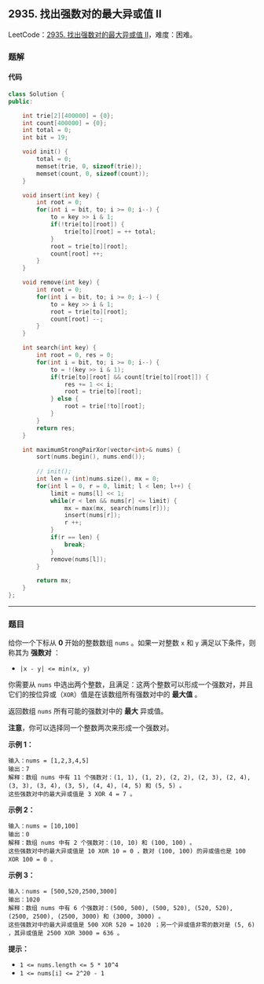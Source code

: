 ## 2935. 找出强数对的最大异或值 II

LeetCode：[2935. 找出强数对的最大异或值 II](https://leetcode.cn/problems/maximum-strong-pair-xor-ii/)，难度：困难。

### 题解

#### 代码

```c++
class Solution {
public:

    int trie[2][400000] = {0};
    int count[400000] = {0};
    int total = 0;
    int bit = 19;

    void init() {
        total = 0;
        memset(trie, 0, sizeof(trie));
        memset(count, 0, sizeof(count));
    }

    void insert(int key) {
        int root = 0;
        for(int i = bit, to; i >= 0; i--) {
            to = key >> i & 1;
            if(!trie[to][root]) {
                trie[to][root] = ++ total;
            }
            root = trie[to][root];
            count[root] ++;
        }
    }

    void remove(int key) {
        int root = 0;
        for(int i = bit, to; i >= 0; i--) {
            to = key >> i & 1;
            root = trie[to][root];
            count[root] --;
        }
    }

    int search(int key) {
        int root = 0, res = 0;
        for(int i = bit, to; i >= 0; i--) {
            to = !(key >> i & 1);
            if(trie[to][root] && count[trie[to][root]]) {
                res += 1 << i;
                root = trie[to][root];
            } else {
                root = trie[!to][root];
            }
        }
        return res;
    }

    int maximumStrongPairXor(vector<int>& nums) {
        sort(nums.begin(), nums.end());
        
        // init();
        int len = (int)nums.size(), mx = 0;
        for(int l = 0, r = 0, limit; l < len; l++) {
            limit = nums[l] << 1;
            while(r < len && nums[r] <= limit) {
                mx = max(mx, search(nums[r]));
                insert(nums[r]);
                r ++;
            }
            if(r == len) {
                break;
            }
            remove(nums[l]);
        }

        return mx;
    }
};
```



---



### 题目

给你一个下标从 **0** 开始的整数数组 `nums` 。如果一对整数 `x` 和 `y` 满足以下条件，则称其为 **强数对** ：

- `|x - y| <= min(x, y)`

你需要从 `nums` 中选出两个整数，且满足：这两个整数可以形成一个强数对，并且它们的按位异或（`XOR`）值是在该数组所有强数对中的 **最大值** 。

返回数组 `nums` 所有可能的强数对中的 **最大** 异或值。

**注意**，你可以选择同一个整数两次来形成一个强数对。

 

**示例 1：**

```
输入：nums = [1,2,3,4,5]
输出：7
解释：数组 nums 中有 11 个强数对：(1, 1), (1, 2), (2, 2), (2, 3), (2, 4), (3, 3), (3, 4), (3, 5), (4, 4), (4, 5) 和 (5, 5) 。
这些强数对中的最大异或值是 3 XOR 4 = 7 。
```

**示例 2：**

```
输入：nums = [10,100]
输出：0
解释：数组 nums 中有 2 个强数对：(10, 10) 和 (100, 100) 。
这些强数对中的最大异或值是 10 XOR 10 = 0 ，数对 (100, 100) 的异或值也是 100 XOR 100 = 0 。
```

**示例 3：**

```
输入：nums = [500,520,2500,3000]
输出：1020
解释：数组 nums 中有 6 个强数对：(500, 500), (500, 520), (520, 520), (2500, 2500), (2500, 3000) 和 (3000, 3000) 。
这些强数对中的最大异或值是 500 XOR 520 = 1020 ；另一个异或值非零的数对是 (5, 6) ，其异或值是 2500 XOR 3000 = 636 。
```

 

**提示：**

- `1 <= nums.length <= 5 * 10^4`
- `1 <= nums[i] <= 2^20 - 1`



